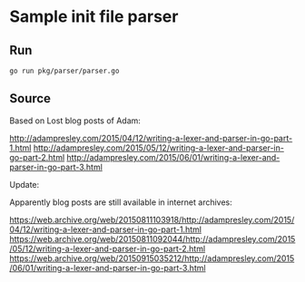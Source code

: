 # Sample init file parser

## Run

```
go run pkg/parser/parser.go
```

## Source

Based on Lost blog posts of Adam:

http://adampresley.com/2015/04/12/writing-a-lexer-and-parser-in-go-part-1.html
http://adampresley.com/2015/05/12/writing-a-lexer-and-parser-in-go-part-2.html
http://adampresley.com/2015/06/01/writing-a-lexer-and-parser-in-go-part-3.html

Update:

Apparently blog posts are still available in internet archives:

https://web.archive.org/web/20150811103918/http://adampresley.com/2015/04/12/writing-a-lexer-and-parser-in-go-part-1.html
https://web.archive.org/web/20150811092044/http://adampresley.com/2015/05/12/writing-a-lexer-and-parser-in-go-part-2.html
https://web.archive.org/web/20150915035212/http://adampresley.com/2015/06/01/writing-a-lexer-and-parser-in-go-part-3.html
